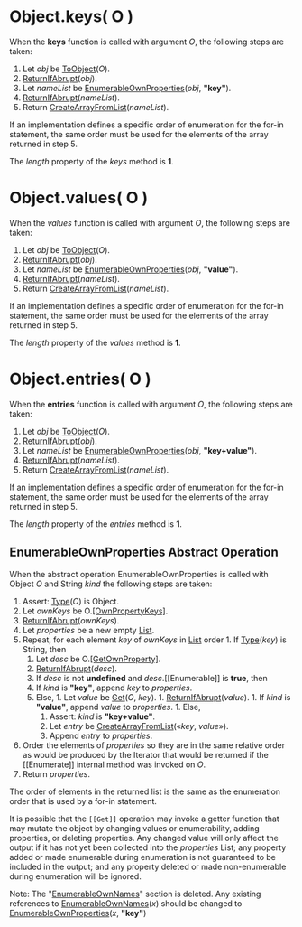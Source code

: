 # Object.keys( O )

When the **keys** function is called with argument *O*, the following steps are taken:
  1. Let *obj* be [ToObject][to-object](*O*).
  1. [ReturnIfAbrupt][return-if-abrupt](*obj*).
  1. Let *nameList* be [EnumerableOwnProperties][enumerable-own-properties](*obj*, **"key"**).
  1. [ReturnIfAbrupt][return-if-abrupt](*nameList*).
  1. Return [CreateArrayFromList][create-array-from-list](*nameList*).

If an implementation defines a specific order of enumeration for the for-in statement, the same order must be used for the elements of the array returned in step 5.

The *length* property of the *keys* method is **1**.

# Object.values( O )

When the *values* function is called with argument *O*, the following steps are taken:
  1. Let *obj* be [ToObject][to-object](*O*).
  1. [ReturnIfAbrupt][return-if-abrupt](*obj*).
  1. Let *nameList* be [EnumerableOwnProperties][enumerable-own-properties](*obj*, **"value"**).
  1. [ReturnIfAbrupt][return-if-abrupt](*nameList*).
  1. Return [CreateArrayFromList][create-array-from-list](*nameList*).

If an implementation defines a specific order of enumeration for the for-in statement, the same order must be used for the elements of the array returned in step 5.

The *length* property of the *values* method is **1**.

# Object.entries( O )

When the **entries** function is called with argument *O*, the following steps are taken:
  1. Let *obj* be [ToObject][to-object](*O*).
  1. [ReturnIfAbrupt][return-if-abrupt](*obj*).
  1. Let *nameList* be [EnumerableOwnProperties][enumerable-own-properties](*obj*, **"key+value"**).
  1. [ReturnIfAbrupt][return-if-abrupt](*nameList*).
  1. Return [CreateArrayFromList][create-array-from-list](*nameList*).

If an implementation defines a specific order of enumeration for the for-in statement, the same order must be used for the elements of the array returned in step 5.

The *length* property of the *entries* method is **1**.

## EnumerableOwnProperties Abstract Operation

When the abstract operation EnumerableOwnProperties is called with Object *O* and String *kind* the following steps are taken:
  1. Assert: [Type][type](*O*) is Object.
  1. Let *ownKeys* be O.[[OwnPropertyKeys]]().
  1. [ReturnIfAbrupt][return-if-abrupt](*ownKeys*).
  1. Let *properties* be a new empty [List][list].
  1. Repeat, for each element *key* of *ownKeys* in [List][list] order
    1. If [Type][type](*key*) is String, then
      1. Let *desc* be O.[[GetOwnProperty]](*key*).
      1. [ReturnIfAbrupt][return-if-abrupt](*desc*).
      1. If *desc* is not **undefined** and *desc*.[[Enumerable]] is **true**, then
        1. If *kind* is **"key"**, append *key* to *properties*.
        1. Else,
          1. Let *value* be [Get][get](*O*, *key*).
          1. [ReturnIfAbrupt][return-if-abrupt](*value*).
          1. If *kind* is **"value"**, append *value* to *properties*.
          1. Else,
            1. Assert: *kind* is **"key+value"**.
            1. Let *entry* be [CreateArrayFromList][create-array-from-list](&laquo;*key*, *value*&raquo;).
            1. Append *entry* to *properties*.
  1. Order the elements of *properties* so they are in the same relative order as would be produced by the Iterator that would be returned if the [[Enumerate]] internal method was invoked on *O*.
  1. Return *properties*.

The order of elements in the returned list is the same as the enumeration order that is used by a for-in statement.

It is possible that the `[[Get]]` operation may invoke a getter function that may mutate the object by changing values or enumerability, adding properties, or deleting properties. Any changed value will only affect the output if it has not yet been collected into the *properties* List; any property added or made enumerable during enumeration is not guaranteed to be included in the output; and any property deleted or made non-enumerable during enumeration will be ignored.

Note: The "[EnumerableOwnNames][enumerable-own-names]" section is deleted. Any existing references to [EnumerableOwnNames][enumerable-own-names](*x*) should be changed to [EnumerableOwnProperties][enumerable-own-properties](*x*, **"key"**)

[return-if-abrupt]: http://www.ecma-international.org/ecma-262/6.0/index.html#sec-returnifabrupt
[to-object]: http://www.ecma-international.org/ecma-262/6.0/index.html#sec-toobject
[to-string]: http://www.ecma-international.org/ecma-262/6.0/index.html#sec-tostring
[list]: http://www.ecma-international.org/ecma-262/6.0/#sec-list-and-record-specification-type
[get]: http://www.ecma-international.org/ecma-262/6.0/index.html#sec-get-o-p
[type]: http://www.ecma-international.org/ecma-262/6.0/#sec-ecmascript-data-types-and-values
[enumerable-own-names]: http://www.ecma-international.org/ecma-262/6.0/#sec-enumerableownnames
[enumerable-own-properties]: #enumerableownproperties
[create-array-from-list]: http://www.ecma-international.org/ecma-262/6.0/index.html#sec-createarrayfromlist
